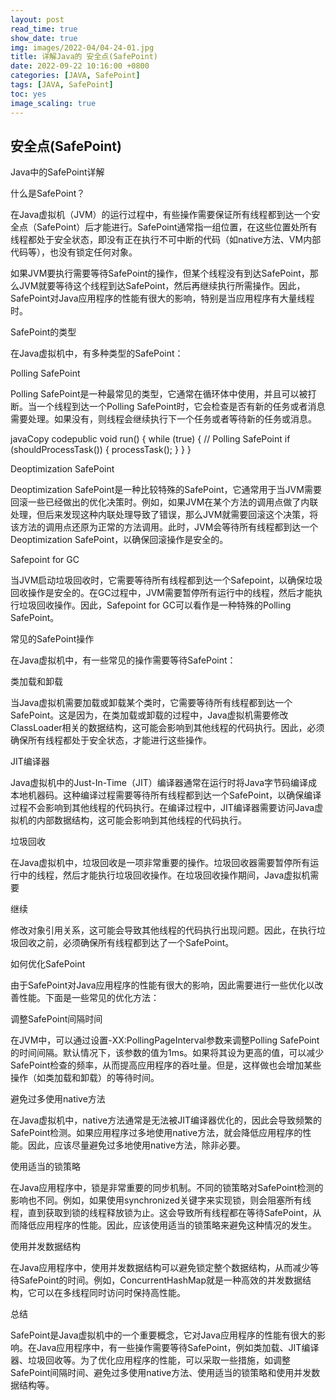 ```yaml
---
layout: post
read_time: true
show_date: true
img: images/2022-04/04-24-01.jpg
title: 详解Java的 安全点(SafePoint)
date: 2022-09-22 10:16:00 +0800
categories: [JAVA, SafePoint]
tags: [JAVA, SafePoint]
toc: yes
image_scaling: true
---
```



## 安全点(SafePoint)

Java中的SafePoint详解

什么是SafePoint？

在Java虚拟机（JVM）的运行过程中，有些操作需要保证所有线程都到达一个安全点（SafePoint）后才能进行。SafePoint通常指一组位置，在这些位置处所有线程都处于安全状态，即没有正在执行不可中断的代码（如native方法、VM内部代码等），也没有锁定任何对象。

如果JVM要执行需要等待SafePoint的操作，但某个线程没有到达SafePoint，那么JVM就要等待这个线程到达SafePoint，然后再继续执行所需操作。因此，SafePoint对Java应用程序的性能有很大的影响，特别是当应用程序有大量线程时。

SafePoint的类型

在Java虚拟机中，有多种类型的SafePoint：

Polling SafePoint

Polling SafePoint是一种最常见的类型，它通常在循环体中使用，并且可以被打断。当一个线程到达一个Polling SafePoint时，它会检查是否有新的任务或者消息需要处理。如果没有，则线程会继续执行下一个任务或者等待新的任务或消息。

javaCopy codepublic void run() {
    while (true) {
        // Polling SafePoint
        if (shouldProcessTask()) {
            processTask();
        }
    }
}


Deoptimization SafePoint

Deoptimization SafePoint是一种比较特殊的SafePoint，它通常用于当JVM需要回滚一些已经做出的优化决策时。例如，如果JVM在某个方法的调用点做了内联处理，但后来发现这种内联处理导致了错误，那么JVM就需要回滚这个决策，将该方法的调用点还原为正常的方法调用。此时，JVM会等待所有线程都到达一个Deoptimization SafePoint，以确保回滚操作是安全的。

Safepoint for GC

当JVM启动垃圾回收时，它需要等待所有线程都到达一个Safepoint，以确保垃圾回收操作是安全的。在GC过程中，JVM需要暂停所有运行中的线程，然后才能执行垃圾回收操作。因此，Safepoint for GC可以看作是一种特殊的Polling SafePoint。

常见的SafePoint操作

在Java虚拟机中，有一些常见的操作需要等待SafePoint：

类加载和卸载

当Java虚拟机需要加载或卸载某个类时，它需要等待所有线程都到达一个SafePoint。这是因为，在类加载或卸载的过程中，Java虚拟机需要修改ClassLoader相关的数据结构，这可能会影响到其他线程的代码执行。因此，必须确保所有线程都处于安全状态，才能进行这些操作。

JIT编译器

Java虚拟机中的Just-In-Time（JIT）编译器通常在运行时将Java字节码编译成本地机器码。这种编译过程需要等待所有线程都到达一个SafePoint，以确保编译过程不会影响到其他线程的代码执行。在编译过程中，JIT编译器需要访问Java虚拟机的内部数据结构，这可能会影响到其他线程的代码执行。

垃圾回收

在Java虚拟机中，垃圾回收是一项非常重要的操作。垃圾回收器需要暂停所有运行中的线程，然后才能执行垃圾回收操作。在垃圾回收操作期间，Java虚拟机需要

继续

修改对象引用关系，这可能会导致其他线程的代码执行出现问题。因此，在执行垃圾回收之前，必须确保所有线程都到达了一个SafePoint。

如何优化SafePoint

由于SafePoint对Java应用程序的性能有很大的影响，因此需要进行一些优化以改善性能。下面是一些常见的优化方法：

调整SafePoint间隔时间

在JVM中，可以通过设置-XX:PollingPageInterval参数来调整Polling SafePoint的时间间隔。默认情况下，该参数的值为1ms。如果将其设为更高的值，可以减少SafePoint检查的频率，从而提高应用程序的吞吐量。但是，这样做也会增加某些操作（如类加载和卸载）的等待时间。

避免过多使用native方法

在Java虚拟机中，native方法通常是无法被JIT编译器优化的，因此会导致频繁的SafePoint检测。如果应用程序过多地使用native方法，就会降低应用程序的性能。因此，应该尽量避免过多地使用native方法，除非必要。

使用适当的锁策略

在Java应用程序中，锁是非常重要的同步机制。不同的锁策略对SafePoint检测的影响也不同。例如，如果使用synchronized关键字来实现锁，则会阻塞所有线程，直到获取到锁的线程释放锁为止。这会导致所有线程都在等待SafePoint，从而降低应用程序的性能。因此，应该使用适当的锁策略来避免这种情况的发生。

使用并发数据结构

在Java应用程序中，使用并发数据结构可以避免锁定整个数据结构，从而减少等待SafePoint的时间。例如，ConcurrentHashMap就是一种高效的并发数据结构，它可以在多线程同时访问时保持高性能。

总结

SafePoint是Java虚拟机中的一个重要概念，它对Java应用程序的性能有很大的影响。在Java应用程序中，有一些操作需要等待SafePoint，例如类加载、JIT编译器、垃圾回收等。为了优化应用程序的性能，可以采取一些措施，如调整SafePoint间隔时间、避免过多使用native方法、使用适当的锁策略和使用并发数据结构等。









